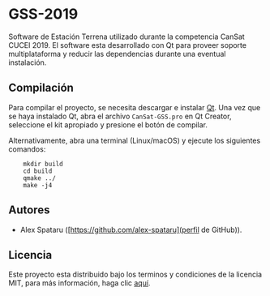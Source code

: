 # GSS-2019

Software de Estación Terrena utilizado durante la competencia CanSat CUCEI 2019. El software esta desarrollado con Qt para proveer soporte multiplataforma y reducir las dependencias durante una eventual instalación.

## Compilación

Para compilar el proyecto, se necesita descargar e instalar [Qt](https://qt.io/download). Una vez que se haya instalado Qt, abra el archivo `CanSat-GSS.pro` en Qt Creator, seleccione el kit apropiado y presione el botón de compilar.

Alternativamente, abra una terminal (Linux/macOS) y ejecute los siguientes comandos:

        mkdir build
        cd build
        qmake ../
        make -j4
        
## Autores

- Alex Spataru ([https://github.com/alex-spataru](perfil de GitHub)).

## Licencia

Este proyecto esta distribuido bajo los terminos y condiciones de la licencia MIT, para más información, haga clic [aquí](LICENCE).
